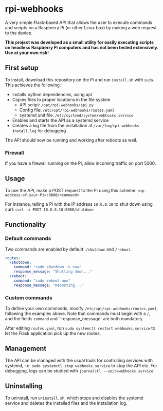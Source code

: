 # rpi-webhooks

A very simple Flask-based API that allows the user to execute commands and scripts on a Raspberry Pi (or other Linux box) by making a web request to the device.

**This project was developed as a small utility for easily executing scripts on headless Raspberry Pi computers and has not been tested extensively. Use at your own risk!**

## First setup

To install, download this repository on the Pi and run `install.sh` with `sudo`. This achieves the following:

- Installs python dependencies, using apt
- Copies files to proper locations in the file system
  - API script: `/opt/rpi-webhooks/api.py`
  - Config file: `/etc/opt/rpi-webhooks/routes.yaml`
  - systemd unit file: `/etc/systemd/system/webhooks.service`
- Enables and starts the API as a systemd service
- Creates a log file from the installation at `/var/log/rpi-webhooks-install.log` for debugging

The API should now be running and working after reboots as well.

### Firewall

If you have a firewall running on the Pi, allow incoming traffic on port 5000.

## Usage

To use the API, make a POST request to the Pi using this scheme: `<ip-address-of-your-Pi>:5000/<command>`

For instance, telling a Pi with the IP address `10.0.0.10` to shut down using curl:
`curl -x POST 10.0.0.10:5000/shutdown`

## Functionality

### Default commands

Two commands are enabled by default: `/shutdown` and `/reboot`.

```yaml title="/etc/opt/rpi-webhooks/routes.yaml"
routes:
  /shutdown:
    command: "sudo shutdown -h now"
    response_message: "Shutting down..."
  /reboot:
    command: "sudo reboot now"
    response_message: "Rebooting..."
```

### Custom commands

To define your own commands, modify `/etc/opt/rpi-webhooks/routes.yaml`, following the examples above. Note that commands must begin with a `/`, and the fields `command` and ``response_message` are both mandatory.

After editing `routes.yaml`, run `sudo systemctl restart webhooks.service` to let the Flask application pick up the new routes.

## Management

The API can be managed with the usual tools for controlling services with systemd, i.e. `sudo systemctl stop webhooks.service` to stop the API etc. For debugging, logs can be studied with `journalctl --unit=webhooks.service`'

## Uninstalling

To uninstall, run `uninstall.sh`, which stops and disables the systemd service and deletes the installed files and the installation log.
